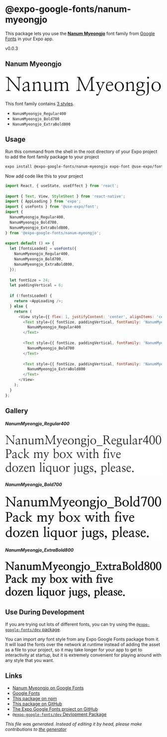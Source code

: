 # @expo-google-fonts/nanum-myeongjo

This package lets you use the [**Nanum Myeongjo**](https://fonts.google.com/specimen/Nanum+Myeongjo) font family from [Google Fonts](https://fonts.google.com/) in your Expo app.

v0.0.3

## Nanum Myeongjo

![Nanum Myeongjo](./font-family.png)

This font family contains [3 styles](#gallery).

- `NanumMyeongjo_Regular400`
- `NanumMyeongjo_Bold700`
- `NanumMyeongjo_ExtraBold800`

## Usage

Run this command from the shell in the root directory of your Expo project to add the font family package to your project
```sh
expo install @expo-google-fonts/nanum-myeongjo expo-font @use-expo/font
```

Now add code like this to your project
```js
import React, { useState, useEffect } from 'react';

import { Text, View, StyleSheet } from 'react-native';
import { AppLoading } from 'expo';
import { useFonts } from '@use-expo/font';
import {
  NanumMyeongjo_Regular400,
  NanumMyeongjo_Bold700,
  NanumMyeongjo_ExtraBold800,
} from '@expo-google-fonts/nanum-myeongjo';

export default () => {
  let [fontsLoaded] = useFonts({
    NanumMyeongjo_Regular400,
    NanumMyeongjo_Bold700,
    NanumMyeongjo_ExtraBold800,
  });

  let fontSize = 24;
  let paddingVertical = 6;

  if (!fontsLoaded) {
    return <AppLoading />;
  } else {
    return (
      <View style={{ flex: 1, justifyContent: 'center', alignItems: 'center' }}>
        <Text style={{ fontSize, paddingVertical, fontFamily: 'NanumMyeongjo_Regular400' }}>
          NanumMyeongjo_Regular400
        </Text>

        <Text style={{ fontSize, paddingVertical, fontFamily: 'NanumMyeongjo_Bold700' }}>
          NanumMyeongjo_Bold700
        </Text>

        <Text style={{ fontSize, paddingVertical, fontFamily: 'NanumMyeongjo_ExtraBold800' }}>
          NanumMyeongjo_ExtraBold800
        </Text>
      </View>
    );
  }
};

```

## Gallery

##### NanumMyeongjo_Regular400
![NanumMyeongjo_Regular400](./3df71af0cacc55f9ee8f8e5e35a48672e379aefb187f3ae133a8fd5100c3810f.ttf.png)

##### NanumMyeongjo_Bold700
![NanumMyeongjo_Bold700](./c78488cd4af94bf04459b776f90fbe7942e11af15dda46bd856a1abc0523ae11.ttf.png)

##### NanumMyeongjo_ExtraBold800
![NanumMyeongjo_ExtraBold800](./2da8166e69673863a98b44792cb5b54e1a13b597c11dca437783e5a9336cfa9c.ttf.png)


## Use During Development

If you are trying out lots of different fonts, you can try using the [`@expo-google-fonts/dev` package](https://github.com/expo/google-fonts/tree/master/font-packages/dev#readme).

You can import *any* font style from any Expo Google Fonts package from it. It will load the fonts
over the network at runtime instead of adding the asset as a file to your project, so it may take longer
for your app to get to interactivity at startup, but it is extremely convenient
for playing around with any style that you want.

## Links

- [Nanum Myeongjo on Google Fonts](https://fonts.google.com/specimen/Nanum+Myeongjo)
- [Google Fonts](https://fonts.google.com/)
- [This package on npm](https://www.npmjs.com/package/@expo-google-fonts/nanum-myeongjo)
- [This package on GitHub](https://github.com/expo/google-fonts/tree/master/font-packages/nanum-myeongjo)
- [The Expo Google Fonts project on GitHub](https://github.com/expo/google-fonts)
- [`@expo-google-fonts/dev` Devlopment Package](https://github.com/expo/google-fonts/tree/master/font-packages/dev)


*This file was generated. Instead of editing it by head, please make contributions to [the generator](https://github.com/expo/google-fonts/tree/master/packages/generator)*
